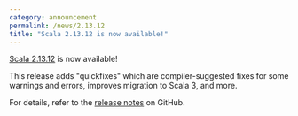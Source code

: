 ```yaml
---
category: announcement
permalink: /news/2.13.12
title: "Scala 2.13.12 is now available!"
---
```

[Scala 2.13.12](https://github.com/scala/scala/releases/tag/v2.13.12) is now available!

This release
adds "quickfixes" which are compiler-suggested fixes for some warnings and errors,
improves migration to Scala 3,
and more.

For details, refer to the [release notes](https://github.com/scala/scala/releases/tag/v2.13.12) on GitHub.
